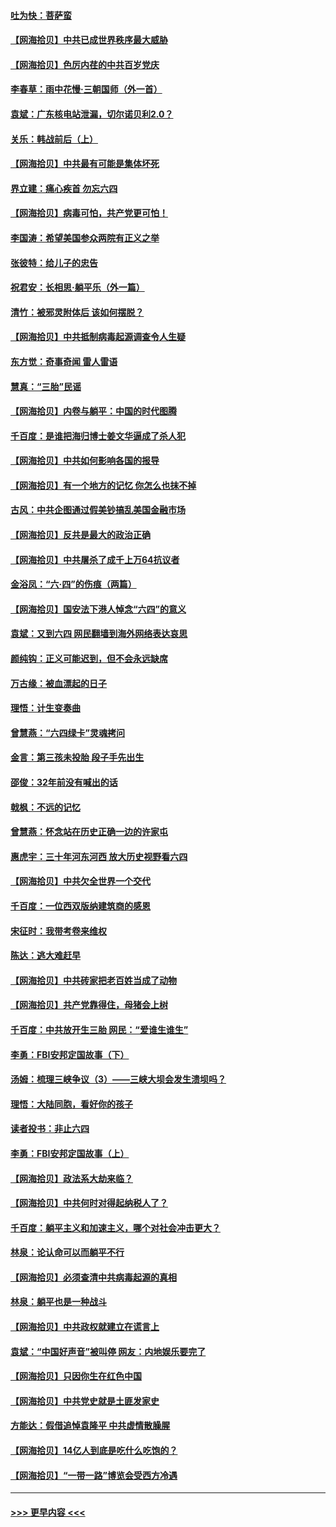 #### [吐为快：菩萨蛮](../pages/nsc993/n13030033.md?t=06182302) 
#### [【网海拾贝】中共已成世界秩序最大威胁](../pages/nsc993/n13028138.md?t=06182302) 
#### [【网海拾贝】色厉内荏的中共百岁党庆](../pages/nsc993/n13025582.md?t=06182302) 
#### [李春草：雨中花慢‧三朝国师（外一首）](../pages/nsc993/n13025567.md?t=06182302) 
#### [袁斌：广东核电站泄漏，切尔诺贝利2.0？](../pages/nsc993/n13025475.md?t=06182302) 
#### [关乐：韩战前后（上）](../pages/nsc993/n13025387.md?t=06182302) 
#### [【网海拾贝】中共最有可能是集体坏死](../pages/nsc993/n13023101.md?t=06182302) 
#### [界立建：痛心疾首 勿忘六四](../pages/nsc993/n13022339.md?t=06182302) 
#### [【网海拾贝】病毒可怕，共产党更可怕！](../pages/nsc993/n13020728.md?t=06182302) 
#### [李国涛：希望美国参众两院有正义之举](../pages/nsc993/n13020674.md?t=06182302) 
#### [张彼特：给儿子的忠告](../pages/nsc993/n13018934.md?t=06182302) 
#### [祝君安：长相思‧躺平乐（外一篇）](../pages/nsc993/n13018923.md?t=06182302) 
#### [清竹：被邪灵附体后 该如何摆脱？](../pages/nsc993/n13018877.md?t=06182302) 
#### [【网海拾贝】中共抵制病毒起源调查令人生疑](../pages/nsc993/n13017785.md?t=06182302) 
#### [东方觉：奇事奇闻 雷人雷语](../pages/nsc993/n13017577.md?t=06182302) 
#### [慧真：“三胎”民谣](../pages/nsc993/n13017394.md?t=06182302) 
#### [【网海拾贝】内卷与躺平：中国的时代图腾](../pages/nsc993/n13016128.md?t=06182302) 
#### [千百度：是谁把海归博士姜文华逼成了杀人犯](../pages/nsc993/n13015218.md?t=06182302) 
#### [【网海拾贝】中共如何影响各国的报导](../pages/nsc993/n13012599.md?t=06182302) 
#### [【网海拾贝】有一个地方的记忆 你怎么也抹不掉](../pages/nsc993/n13009802.md?t=06182302) 
#### [古风：中共企图通过假美钞搞乱美国金融市场](../pages/nsc993/n13009626.md?t=06182302) 
#### [【网海拾贝】反共是最大的政治正确](../pages/nsc993/n13007051.md?t=06182302) 
#### [【网海拾贝】中共屠杀了成千上万64抗议者](../pages/nsc993/n13002713.md?t=06182302) 
#### [金浴凤：“六·四”的伤痕（两篇）](../pages/nsc993/n13001719.md?t=06182302) 
#### [【网海拾贝】国安法下港人悼念“六四”的意义](../pages/nsc993/n13001039.md?t=06182302) 
#### [袁斌：又到六四 网民翻墙到海外网络表达哀思](../pages/nsc993/n13000995.md?t=06182302) 
#### [颜纯钩：正义可能迟到，但不会永远缺席](../pages/nsc993/n13000920.md?t=06182302) 
#### [万古缘：被血漂起的日子](../pages/nsc993/n13000914.md?t=06182302) 
#### [理悟：计生变奏曲](../pages/nsc993/n13000414.md?t=06182302) 
#### [曾慧燕：“六四绿卡”灵魂拷问](../pages/nsc993/n13000277.md?t=06182302) 
#### [金言：第三孩未投胎 段子手先出生](../pages/nsc993/n13000215.md?t=06182302) 
#### [邵俊：32年前没有喊出的话](../pages/nsc993/n13000181.md?t=06182302) 
#### [戟枫：不远的记忆](../pages/nsc993/n13000121.md?t=06182302) 
#### [曾慧燕：怀念站在历史正确一边的许家屯](../pages/nsc993/n13000073.md?t=06182302) 
#### [惠虎宇：三十年河东河西 放大历史视野看六四](../pages/nsc993/n13000018.md?t=06182302) 
#### [【网海拾贝】中共欠全世界一个交代](../pages/nsc993/n12998706.md?t=06182302) 
#### [千百度：一位西双版纳建筑商的感恩](../pages/nsc993/n12998487.md?t=06182302) 
#### [宋征时：我带考卷来维权](../pages/nsc993/n12994088.md?t=06182302) 
#### [陈达：逃大难赶早](../pages/nsc993/n12993569.md?t=06182302) 
#### [【网海拾贝】中共砖家把老百姓当成了动物](../pages/nsc993/n12993483.md?t=06182302) 
#### [【网海拾贝】共产党靠得住，母猪会上树](../pages/nsc993/n12990730.md?t=06182302) 
#### [千百度：中共放开生三胎 网民：“爱谁生谁生”](../pages/nsc993/n12990644.md?t=06182302) 
#### [李勇：FBI安邦定国故事（下）](../pages/nsc993/n12987854.md?t=06182302) 
#### [汤姆：梳理三峡争议（3）——三峡大坝会发生溃坝吗？](../pages/nsc993/n12989806.md?t=06182302) 
#### [理悟：大陆同胞，看好你的孩子](../pages/nsc993/n12989778.md?t=06182302) 
#### [读者投书：非止六四](../pages/nsc993/n12989673.md?t=06182302) 
#### [李勇：FBI安邦定国故事（上）](../pages/nsc993/n12987749.md?t=06182302) 
#### [【网海拾贝】政法系大劫来临？](../pages/nsc993/n12987596.md?t=06182302) 
#### [【网海拾贝】中共何时对得起纳税人了？](../pages/nsc993/n12985578.md?t=06182302) 
#### [千百度：躺平主义和加速主义，哪个对社会冲击更大？](../pages/nsc993/n12985512.md?t=06182302) 
#### [林泉：论认命可以而躺平不行](../pages/nsc993/n12985505.md?t=06182302) 
#### [【网海拾贝】必须查清中共病毒起源的真相](../pages/nsc993/n12984276.md?t=06182302) 
#### [林泉：躺平也是一种战斗](../pages/nsc993/n12984194.md?t=06182302) 
#### [【网海拾贝】中共政权就建立在谎言上](../pages/nsc993/n12981880.md?t=06182302) 
#### [袁斌：“中国好声音”被叫停 网友：内地娱乐要完了](../pages/nsc993/n12981826.md?t=06182302) 
#### [【网海拾贝】只因你生在红色中国](../pages/nsc993/n12979096.md?t=06182302) 
#### [【网海拾贝】中共党史就是土匪发家史](../pages/nsc993/n12976478.md?t=06182302) 
#### [方能达：假借追悼袁隆平 中共虚情散臊腥](../pages/nsc993/n12976396.md?t=06182302) 
#### [【网海拾贝】14亿人到底是吃什么吃饱的？](../pages/nsc993/n12974125.md?t=06182302) 
#### [【网海拾贝】“一带一路”博览会受西方冷遇](../pages/nsc993/n12971787.md?t=06182302) 

----
#### [ >>> 更早内容 <<< ](../indexes/nsc993-earlier.md)
